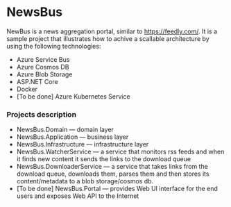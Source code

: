 # NewsBus
NewBus is a news aggregation portal, similar to https://feedly.com/.
It is a sample project that illustrates how to achive a scallable architecture by using the following technologies:
* Azure Service Bus
* Azure Cosmos DB
* Azure Blob Storage
* ASP.NET Core
* Docker
* [To be done] Azure Kubernetes Service
### Projects description
* NewsBus.Domain — domain layer
* NewsBus.Application — business layer
* NewsBus.Infrastructure — infrastructure layer
* NewsBus.WatcherService — a service that monitors rss feeds and when it finds new content it sends the links to the download queue
* NewsBus.DownloaderService — a service that takes links from the download queue, downloads them, parses them and then stores its content/metadata to a blob storage/cosmos db.
* [To be done] NewsBus.Portal — provides Web UI interface for the end users and exposes Web API to the Internet
